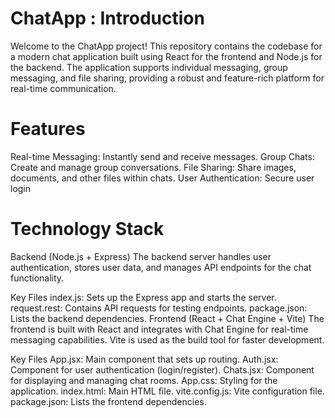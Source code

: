 # ChatApp : Introduction
Welcome to the ChatApp project! This repository contains the codebase for a modern chat application built using React for the frontend and Node.js for the backend. The application supports individual messaging, group messaging, and file sharing, providing a robust and feature-rich platform for real-time communication.

# Features
Real-time Messaging: Instantly send and receive messages.
Group Chats: Create and manage group conversations.
File Sharing: Share images, documents, and other files within chats.
User Authentication: Secure user login

# Technology Stack
Backend (Node.js + Express)
The backend server handles user authentication, stores user data, and manages API endpoints for the chat functionality.

Key Files
index.js: Sets up the Express app and starts the server.
request.rest: Contains API requests for testing endpoints.
package.json: Lists the backend dependencies.
Frontend (React + Chat Engine + Vite)
The frontend is built with React and integrates with Chat Engine for real-time messaging capabilities. Vite is used as the build tool for faster development.

Key Files
App.jsx: Main component that sets up routing.
Auth.jsx: Component for user authentication (login/register).
Chats.jsx: Component for displaying and managing chat rooms.
App.css: Styling for the application.
index.html: Main HTML file.
vite.config.js: Vite configuration file.
package.json: Lists the frontend dependencies.

